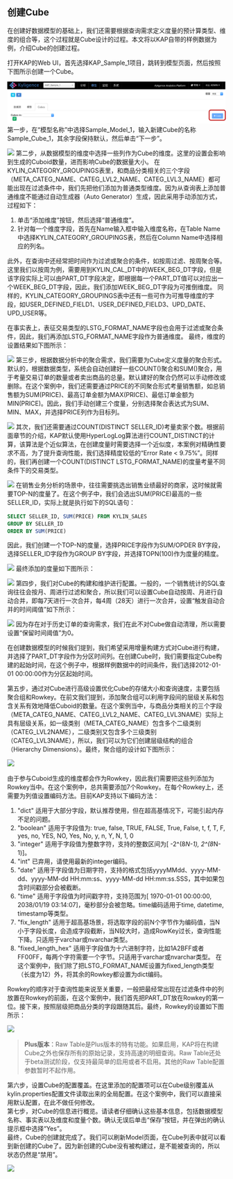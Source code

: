 ## 创建Cube

在创建好数据模型的基础上，我们还需要根据查询需求定义度量的预计算类型、维度的组合等，这个过程就是Cube设计的过程。本文将以KAP自带的样例数据为例，介绍Cube的创建过程。


打开KAP的Web UI，首先选择KAP\_Sample\_1项目，跳转到模型页面，然后按照下图所示创建一个Cube。

![](images/createcube_1.png)
第一步，在“模型名称”中选择Sample\_Model\_1，输入新建Cube的名称Sample\_Cube\_1，其余字段保持默认，然后单击“下一步”。

![](images/createcube_2.png)
第二步，从数据模型的维度中选择一些列作为Cube的维度。这里的设置会影响到生成的Cuboid数量，进而影响Cube的数据量大小。
在KYLIN\_CATEGORY\_GROUPINGS表里，和商品分类相关的三个字段（META\_CATEG\_NAME、CATEG\_LVL2\_NAME、CATEG\_LVL3\_NAME）都可能出现在过滤条件中，我们先把他们添加为普通类型维度。因为从查询表上添加普通维度不能通过自动生成器（Auto Generator）生成，因此采用手动添加方式，过程如下：

1. 单击“添加维度”按钮，然后选择“普通维度”。
2. 针对每一个维度字段，首先在Name输入框中输入维度名称，在Table Name中选择KYLIN_CATEGORY_GROUPINGS表，然后在Column Name中选择相应的列名。

此外，在查询中还经常把时间作为过滤或聚合的条件，如按周过滤、按周聚合等。这里我们以按周为例，需要用到KYLIN_CAL_DT中的WEEK_BEG_DT字段，但是该字段实际上可以由PART_DT字段决定，即根据每一个PART_DT值可以对应出一个WEEK_BEG_DT字段，因此，我们添加WEEK_BEG_DT字段为可推倒维度。
同样的，KYLIN_CATEGORY_GROUPINGS表中还有一些可作为可推导维度的字段，如USER_DEFINED_FIELD1、USER_DEFINED_FIELD3、UPD_DATE、UPD_USER等。

在事实表上，表征交易类型的LSTG_FORMAT_NAME字段也会用于过滤或聚合条件，因此，我们再添加LSTG_FORMAT_NAME字段作为普通维度。
最终，维度的设置结果如下图所示：

![](images/createcube_3.png)
第三步，根据数据分析中的聚合需求，我们需要为Cube定义度量的聚合形式。默认的，根据数据类型，系统会自动创建好一些COUNT()聚合和SUM()聚合，用于考量交易订单的数量或者卖出商品的总量。默认建好的聚合仍然可以手动修改或删除。在这个案例中，我们还需要通过PRICE的不同聚合形式考量销售额，如总销售额为SUM(PRICE)、最高订单金额为MAX(PRICE)、最低订单金额为MIN(PRICE)。因此，我们手动创建三个度量，分别选择聚合表达式为SUM、MIN、MAX，并选择PRICE列作为目标列。

![](images/createcube_4.png)
其次，我们还需要通过COUNT(DISTINCT SELLER_ID)考量卖家个数。根据前面章节的介绍，KAP默认使用HyperLogLog算法进行COUNT_DISTINCT的计算，该算法是个近似算法，在创建度量时需要选择一个近似度，本案例对精确性要求不高，为了提升查询性能，我们选择精度较低的“Error Rate < 9.75%”。同样的，我们再创建一个COUNT(DISTINCT LSTG_FORMAT_NAME)的度量考量不同条件下的交易类型。

![](images/createcube_5.png)
在销售业务分析的场景中，往往需要挑选出销售业绩最好的商家，这时候就需要TOP-N的度量了。在这个例子中，我们会选出SUM(PRICE)最高的一些SELLER_ID，实际上就是执行如下的SQL语句：

```sql
SELECT SELLER_ID, SUM(PRICE) FROM KYLIN_SALES 
GROUP BY SELLER_ID 
ORDER BY SUM(PRICE)
```
因此，我们创建一个TOP-N的度量，选择PRICE字段作为SUM/OPDER BY字段，选择SELLER_ID字段作为GROUP BY字段，并选择TOPN(100)作为度量的精度。

![](images/createcube_6.png)
最终添加的度量如下图所示：

![](images/createcube_7.png)
第四步，我们对Cube的构建和维护进行配置。一般的，一个销售统计的SQL查询往往会按月、周进行过滤和聚合，所以我们可以设置Cube自动按周、月进行自动合并，即每7天进行一次合并，每4周（28天）进行一次合并，设置“触发自动合并的时间阈值”如下所示：

![](images/createcube_8.png)
因为存在对于历史订单的查询需求，我们在此不对Cube做自动清理，所以需要设置“保留时间阈值”为0。

在创建数据模型的时候我们提到，我们希望采用增量构建方式对Cube进行构建，并选择了PART_DT字段作为分区时间列。在创建Cube时，我们需要指定Cube构建的起始时间，在这个例子中，根据样例数据中的时间条件，我们选择2012-01-01 00:00:00作为分区起始时间。


第五步，通过对Cube进行高级设置优化Cube的存储大小和查询速度，主要包括聚合组和Rowkey。在前文我们提到，添加聚合组可以利用字段间的层级关系和包含关系有效地降低Cuboid的数量。在这个案例当中，与商品分类相关的三个字段（META_CATEG_NAME、CATEG_LVL2_NAME、CATEG_LVL3NAME）实际上具有层级关系，如一级类别（META_CATEG_NAME）包含多个二级类别（CATEG_LVL2NAME），二级类别又包含多个三级类别（CATEG_LVL3NAME），所以，我们可以为它们创建层级结构的组合（Hierarchy Dimensions）。最终，聚合组的设计如下图所示：

![](images/createcube_9.png)

由于参与Cuboid生成的维度都会作为Rowkey，因此我们需要把这些列添加为Rowkey当中。在这个案例中，总共需要添加7个Rowkey。在每个Rowkey上，还需要为列值设置编码方法。目前KAP支持以下编码方法：

1. "dict" 适用于大部分字段，默认推荐使用，但在超高基情况下，可能引起内存不足的问题。
2. "boolean" 适用于字段值为: true, false, TRUE, FALSE, True, False, t, f, T, F, yes, no, YES, NO, Yes, No, y, n, Y, N, 1, 0
3. "integer" 适用于字段值为整数字符，支持的整数区间为[ -2^(8*N-1), 2^(8*N-1)]。
4. "int" 已弃用，请使用最新的integer编码。
5. "date" 适用于字段值为日期字符，支持的格式包括yyyyMMdd、yyyy-MM-dd、yyyy-MM-dd HH:mm:ss、yyyy-MM-dd HH:mm:ss.SSS，其中如果包含时间戳部分会被截断。
6. "time" 适用于字段值为时间戳字符，支持范围为[ 1970-01-01 00:00:00, 2038/01/19 03:14:07]，毫秒部分会被忽略。time编码适用于time, datetime, timestamp等类型。
7. "fix_length" 适用于超高基场景，将选取字段的前N个字节作为编码值，当N小于字段长度，会造成字段截断，当N较大时，造成RowKey过长，查询性能下降。只适用于varchar或nvarchar类型。
8. "fixed_length_hex" 适用于字段值为十六进制字符，比如1A2BFF或者FF00FF，每两个字符需要一个字节。只适用于varchar或nvarchar类型。
   在这个案例中，我们除了把LSTG_FORMAT_NAME设置为fixed_length类型（长度为12）外，将其余的Rowkey都设置为dict编码。 

Rowkey的顺序对于查询性能来说至关重要，一般把最经常出现在过滤条件中的列放置在Rowkey的前面，在这个案例中，我们首先把PART_DT放在Rowkey的第一位。接下来，按照层级把商品分类的字段跟随其后。最终，Rowkey的设置如下图所示：

![](images/createcube_10.png)


> **Plus版本**：Raw Table是Plus版本的特有功能。如果启用，KAP将在构建Cube之外也保存所有的原始记录，支持高速的明细查询。Raw Table还处于beta测试阶段，仅支持最简单的启用或者不启用。其他的Raw Table配置参数暂时不起作用。

第六步，设置Cube的配置覆盖。在这里添加的配置项可以在Cube级别覆盖从kylin.properties配置文件读取出来的全局配置。在这个案例中，我们可以直接采用默认配置，在此不做任何修改。
​	
第七步，对Cube的信息进行概览。请读者仔细确认这些基本信息，包括数据模型名称、事实表以及维度和度量个数。确认无误后单击“保存”按钮，并在弹出的确认提示框中选择“Yes”。
​	
最终，Cube的创建就完成了。我们可以刷新Model页面，在Cube列表中就可以看到新创建的Cube了。因为新创建的Cube没有被构建过，是不能被查询的，所以状态仍然是“禁用”。

![](images/createcube_11.png)
